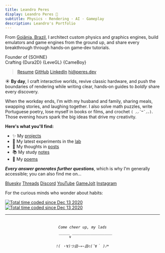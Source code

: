 ```yaml
---
title: Leandro Peres
display: Leandro Peres 🖖
subtitle: Physics · Rendering · AI · Gameplay
description: Leandro's Portfolio
---
```


From [Goiânia, Brazil](https://en.wikipedia.org/wiki/Goi%C3%A2nia), I architect custom physics and graphics engines, build emulators and game engines from the ground up, and share every breakthrough through hands‑on game‑dev tutorials.

Founder of {SOHNE}<br/>
Crafting {Dura2D} {LeveGL} {CameBoy}

> <p flex="~ gap-3 wrap" class="mt--2!">
>   <a href="https://resume.peres.dev" target="_blank"><span op75 i-ri-file-download-line /> Resume</a>
>   <a href="https://github.com/zschzen" target="_blank"><span op75 i-simple-icons-github /> GitHub</a>
>   <a href="https://linkedin.com/in/leandroperes" target="_blank"><span op75 i-simple-icons-linkedin /> LinkedIn</a>
>   <a href="mailto:hi@peres.dev" target="_blank"><span op75 i-ri-mail-line /> hi@peres.dev</a>
> </p>

☀️ **By day**, I craft interactive worlds, revive classic hardware, and push the boundaries of rendering while writing clear, hands‑on guides to _boldly_ share every discovery.

When the workday ends, I’m with my husband and family, sharing meals, swapping stories, and laughing together. I also solve math puzzles, write Portuguese poetry, lose myself in books or films, and crochet <code>( ⸝⸝´꒳`⸝⸝)</code>. Those evening hours spark the big ideas that drive my creativity.

**Here's what you'll find:**

- ✨ My [projects](/projects)
- 🧪 My latest experiments in the [lab](/lab)
- 📝 My thoughts in [posts](/posts)
- 📚 My study [notes](/notes)
- 🎨 My [poems](/poems)

<PhotoGallery
  :photo-names="[
    'p-2025-06-30-11-34-50-389-1',
    'p-2025-06-30-11-34-50-395-1',
    'p-2025-06-30-11-34-50-395-2',
    'p-2025-06-30-11-36-12-896-1',
    'p-2025-06-30-11-34-50-388-1'
  ]"
/>

**_Every answer generates further questions_**, which is why I'm generally accessible; you can also find me on…

<p flex="~ gap-3 wrap" class="mt--2!">
  <a href="https://bsky.app/profile/peres.dev" target="_blank"><span op75 i-ri-bluesky-fill /> Bluesky</a>
  <a href="https://www.threads.net/@peres.dev" target="_blank"><span op75 i-ri-threads-line /> Threads</a>
  <a href="https://chat.peres.dev" target="_blank"><span op75 i-simple-icons-discord /> Discord</a>
  <a href="https://www.youtube.com/@Leandero" target="_blank"><span op75 i-simple-icons-youtube /> YouTube</a>
  <a href="https://gamejolt.com/@SOHNE" target="_blank"><span i-simple-icons-gamejolt /> GameJolt</a>
  <a href="https://www.instagram.com/peres.dev" target="_blank"><span op75 i-simple-icons-instagram /> Instagram</a>
</p>

For the curious minds who wonder about habits:

<a href="https://wakatime.com/@4dc0c3b5-1e64-4d6a-84b4-a6cd17b7cdac" class="block! w-fit! border-b-0!" target="_blank">
    <img src="https://wakatime.com/badge/user/4dc0c3b5-1e64-4d6a-84b4-a6cd17b7cdac.svg" alt="Total time coded since Dec 13 2020" />
</a>

<a href="https://www.last.fm/user/MrMeetes" class="block! w-fit! border-b-0!" target="_blank">
    <img src="https://badges.lastfm.workers.dev/last-played?user=MrMeetes" alt="Total time coded since Dec 13 2020" />
</a>

---

<center><h6><code class="bg-transparent! leading-none">
Come cheer up, my lads<br/>
  ￣￣￣∨￣￣￣￣￣￣￣￣￣￣￣<br/>
!( ・∀)つ且~≁~且⊂(´∀｀ )ﾉ*
</code></h6></center>
